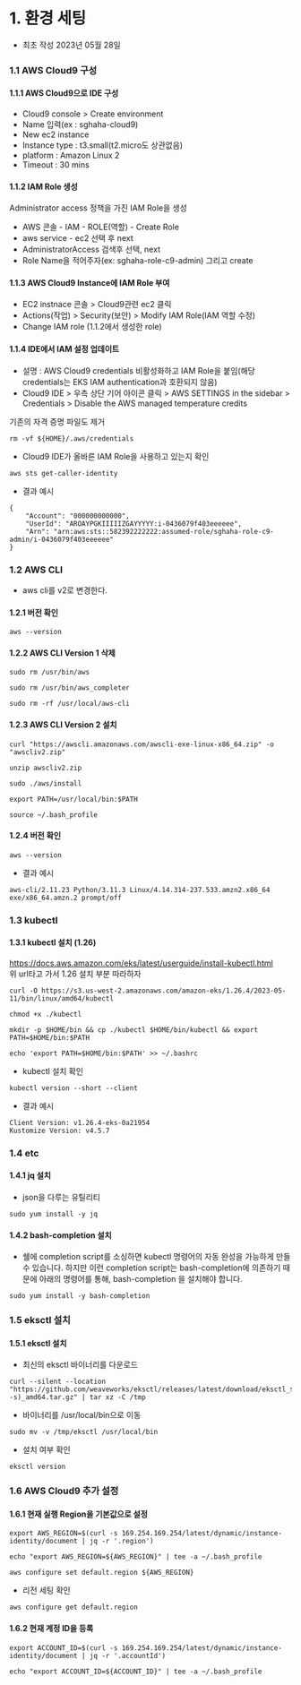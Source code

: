 # 1. 환경 세팅
* 최초 작성 2023년 05월 28일 
### 1.1 AWS Cloud9 구성
#### 1.1.1 AWS Cloud9으로 IDE 구성
- Cloud9 console > Create environment
- Name 입력(ex : sghaha-cloud9)
- New ec2 instance
- Instance type : t3.small(t2.micro도 상관없음)
- platform : Amazon Linux 2
- Timeout : 30 mins

#### 1.1.2 IAM Role 생성
Administrator access 정책을 가진 IAM Role을 생성
- AWS 콘솔 - IAM - ROLE(역할) - Create Role
- aws service - ec2 선택 후 next
- AdministratorAccess 검색후 선택, next
- Role Name을 적어주자(ex: sghaha-role-c9-admin) 그리고 create

#### 1.1.3 AWS Cloud9 Instance에 IAM Role 부여
- EC2 instnace 콘솔 > Cloud9관련 ec2 클릭
- Actions(작업) > Security(보안) > Modify IAM Role(IAM 역할 수정)
- Change IAM role (1.1.2에서 생성한 role)

#### 1.1.4 IDE에서 IAM 설정 업데이트
- 설명 : AWS Cloud9 credentials 비활성화하고 IAM Role을 붙임(해당 credentials는 EKS IAM authentication과 호환되지 않음)
- Cloud9 IDE > 우측 상단 기어 아이콘 클릭 > AWS SETTINGS in the sidebar > Credentials > Disable the AWS managed temperature credits 


기존의 자격 증명 파일도 제거
```
rm -vf ${HOME}/.aws/credentials
```
- Cloud9 IDE가 올바른 IAM Role을 사용하고 있는지 확인
```
aws sts get-caller-identity

```
- 결과 예시
```
{
    "Account": "000000000000", 
    "UserId": "AROAYPGKIIIIIZGAYYYYY:i-0436079f403eeeeee", 
    "Arn": "arn:aws:sts::582392222222:assumed-role/sghaha-role-c9-admin/i-0436079f403eeeeee"
}
```

### 1.2 AWS CLI
* aws cli를 v2로 변경한다.
#### 1.2.1 버전 확인
```
aws --version
```
#### 1.2.2 AWS CLI Version 1 삭제
```
sudo rm /usr/bin/aws
```
```
sudo rm /usr/bin/aws_completer
```
```
sudo rm -rf /usr/local/aws-cli
```
#### 1.2.3 AWS CLI Version 2 설치
```
curl "https://awscli.amazonaws.com/awscli-exe-linux-x86_64.zip" -o "awscliv2.zip"
```
```
unzip awscliv2.zip
```
```
sudo ./aws/install
```
```
export PATH=/usr/local/bin:$PATH
```
```
source ~/.bash_profile
```
#### 1.2.4 버전 확인
```
aws --version
```

- 결과 예시
```
aws-cli/2.11.23 Python/3.11.3 Linux/4.14.314-237.533.amzn2.x86_64 exe/x86_64.amzn.2 prompt/off
```


### 1.3 kubectl
#### 1.3.1 kubectl 설치 (1.26)
https://docs.aws.amazon.com/eks/latest/userguide/install-kubectl.html   
위 url타고 가서 1.26 설치 부분 따라하자
```
curl -O https://s3.us-west-2.amazonaws.com/amazon-eks/1.26.4/2023-05-11/bin/linux/amd64/kubectl
```
```
chmod +x ./kubectl
```
```
mkdir -p $HOME/bin && cp ./kubectl $HOME/bin/kubectl && export PATH=$HOME/bin:$PATH
```
```
echo 'export PATH=$HOME/bin:$PATH' >> ~/.bashrc
```

- kubectl 설치 확인
```
kubectl version --short --client
```
* 결과 예시
```
Client Version: v1.26.4-eks-0a21954
Kustomize Version: v4.5.7
```

### 1.4 etc
#### 1.4.1 jq 설치
- json을 다루는 유틸리티
```
sudo yum install -y jq
```
#### 1.4.2 bash-completion 설치
- 쉘에 completion script를 소싱하면 kubectl 명령어의 자동 완성을 가능하게 만들 수 있습니다. 
하지만 이런 completion script는 bash-completion에 의존하기 때문에 아래의 명령어를 통해, bash-completion 을 설치해야 합니다.
```
sudo yum install -y bash-completion
```

### 1.5 eksctl 설치
#### 1.5.1 eksctl 설치
- 최신의 eksctl 바이너리를 다운로드
```
curl --silent --location "https://github.com/weaveworks/eksctl/releases/latest/download/eksctl_$(uname -s)_amd64.tar.gz" | tar xz -C /tmp
```
- 바이너리를 /usr/local/bin으로 이동
```
sudo mv -v /tmp/eksctl /usr/local/bin
```
- 설치 여부 확인
```
eksctl version
```

### 1.6 AWS Cloud9 추가 설정
#### 1.6.1 현재 실행 Region을 기본값으로 설정
```
export AWS_REGION=$(curl -s 169.254.169.254/latest/dynamic/instance-identity/document | jq -r '.region')

echo "export AWS_REGION=${AWS_REGION}" | tee -a ~/.bash_profile
    
aws configure set default.region ${AWS_REGION}
```


- 리전 세팅 확인
```
aws configure get default.region
```
#### 1.6.2 현재 계정 ID을 등록
```
export ACCOUNT_ID=$(curl -s 169.254.169.254/latest/dynamic/instance-identity/document | jq -r '.accountId')

echo "export ACCOUNT_ID=${ACCOUNT_ID}" | tee -a ~/.bash_profile
```
